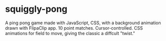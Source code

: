 # squiggly-pong
A ping pong game made with JavaScript, CSS, with a background animation drawn with FlipaClip app. 10 point matches. Cursor-controlled. CSS animations for field to move, giving the classic a diffcult "twist."
